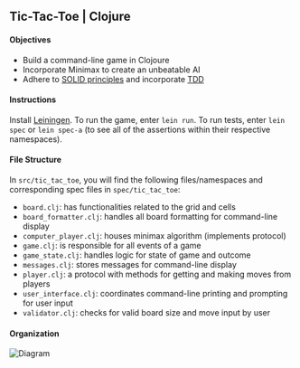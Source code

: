 ## Tic-Tac-Toe | Clojure

#### Objectives
* Build a command-line game in Clojoure
* Incorporate Minimax to create an unbeatable AI
* Adhere to [SOLID principles](https://www.wikiwand.com/en/SOLID_(object-oriented_design)) and incorporate [TDD](https://www.wikiwand.com/en/Test-driven_development)

#### Instructions
Install [Leiningen](http://leiningen.org/). To run the game, enter `lein run`. To run tests, enter `lein spec` or `lein spec-a` (to see all of the assertions within their respective namespaces).

#### File Structure
In `src/tic_tac_toe`, you will find the following files/namespaces and corresponding spec files in `spec/tic_tac_toe`:

* `board.clj`: has functionalities related to the grid and cells
* `board_formatter.clj`: handles all board formatting for command-line display
* `computer_player.clj`: houses minimax algorithm (implements protocol)
* `game.clj`: is responsible for all events of a game
* `game_state.clj`: handles logic for state of game and outcome
* `messages.clj`: stores messages for command-line display
* `player.clj`: a protocol with methods for getting and making moves from players
* `user_interface.clj`: coordinates command-line printing and prompting for user input
* `validator.clj`: checks for valid board size and move input by user

#### Organization
![Diagram](https://s31.postimg.org/5kjpb352z/clojure_TTT_diagram.jpg)
